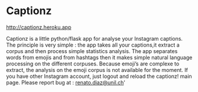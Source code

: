 # Captionz

http://captionz.heroku.app

Captionz is a little python/flask app for analyse your Instagram captions. The principle is very simple : the app takes all your captions,it extract a corpus and then process simple statistics analysis. The app separates words from emojis and from hashtags then it makes simple natural language processing on the different corpuses. Because emoji’s are complexe to extract, the analysis on the emoji corpus is not available for the moment. If you have other Instagram account, just logout and reload the captionz! main page. Please report bug at : renato.diaz@unil.ch'
